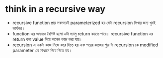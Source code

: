# think in a recursive way

* recursive function প্রায় সবসময়ই parameterized হয় যেটা recursion লিখার জন্য খুবই কার্যকর।
* function এর অন্যতম বৈশিষ্ট হলো এটা ভ্যালু return করতে পারে। recursive function এর return করা value দিয়ে অনেক কাজ করা যায়।
* recursion এ একটা কাজ নিজে করে দিতে হয় এবং পরের কাজের শুরু টা recursion কে modified parameter এর মাধ্যমে দিয়ে দিতে হয়।
